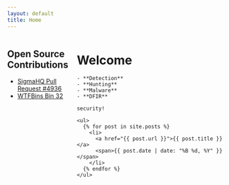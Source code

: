 ```yaml
---
layout: default
title: Home
---
```


<style>
  .container {
    display: flex;
  }
  .main-content {
    flex: 3;
  }
  .sidebar {
    flex: 1;
    margin-right: 20px;
  }
</style>

<div class="container">
  <div class="sidebar">
    <h2>Open Source Contributions</h2>
    <ul>
      <li><a href="https://github.com/SigmaHQ/sigma/pull/4936">SigmaHQ Pull Request #4936</a></li>
      <li><a href="https://wtfbins.wtf/bin/32">WTFBins Bin 32</a></li>
    </ul>
  </div>

  <div class="main-content">
    <h1>Welcome</h1>

    - **Detection**
    - **Hunting**
    - **Malware**
    - **DFIR**

    security!

    <ul>
      {% for post in site.posts %}
        <li>
          <a href="{{ post.url }}">{{ post.title }}</a>
          <span>{{ post.date | date: "%B %d, %Y" }}</span>
        </li>
      {% endfor %}
    </ul>
  </div>
</div>

